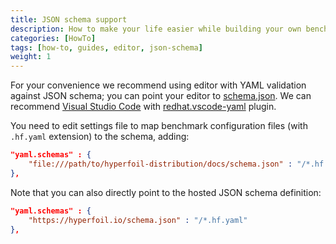 ```yaml
---
title: JSON schema support
description: How to make your life easier while building your own benchmarks
categories: [HowTo]
tags: [how-to, guides, editor, json-schema]
weight: 1
---
```


For your convenience we recommend using editor with YAML validation against JSON schema; you can point your editor to [schema.json](https://hyperfoil.io/schema.json). We can recommend [Visual Studio Code](https://code.visualstudio.com/)
with [redhat.vscode-yaml](https://marketplace.visualstudio.com/items?itemName=redhat.vscode-yaml) plugin.


You need to edit settings file to map benchmark configuration files (with `.hf.yaml` extension) to the schema, adding:
```json
"yaml.schemas" : {
    "file:///path/to/hyperfoil-distribution/docs/schema.json" : "/*.hf.yaml"
},
```

Note that you can also directly point to the hosted JSON schema definition:
```json
"yaml.schemas" : {
    "https://hyperfoil.io/schema.json" : "/*.hf.yaml"
},
```
